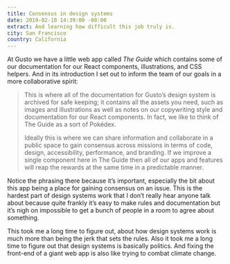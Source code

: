 ```yaml
---
title: Consensus in design systems
date: 2019-02-10 14:39:00 -08:00
extract: And learning how difficult this job truly is.
city: San Francisco
country: California
---
```


At Gusto we have a little web app called *The Guide* which contains some of our documentation for our React components, illustrations, and CSS helpers. And in its introduction I set out to inform the team of our goals in a more collaborative spirit:

> This is where all of the documentation for Gusto’s design system is archived for safe keeping; it contains all the assets you need, such as images and illustrations as well as notes on our copywriting style and documentation for our React components. In fact, we like to think of The Guide as a sort of Pokédex.
>
> Ideally this is where we can share information and collaborate in a public space to gain consensus across missions in terms of code, design, accessibility, performance, and branding. If we improve a single component here in The Guide then all of our apps and features will reap the rewards at the same time in a predictable manner.

Notice the phrasing there because it’s important, especially the bit about this app being a place for gaining consensus on an issue. This is the hardest part of design systems work that I don’t really hear anyone talk about because quite frankly it’s easy to make rules and documentation but it’s nigh on impossible to get a bunch of people in a room to agree about something.

This took me a long time to figure out, about how design systems work is much more than being the jerk that sets the rules. Also it took me a long time to figure out that design systems is basically politics. And fixing the front-end of a giant web app is also like trying to combat climate change.
